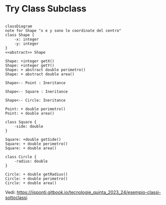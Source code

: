 # Try Class Subclass

```mermaid

classDiagram
note for Shape "x e y sono le coordinate del centro"
class Shape {
    -x: integer
    -y: integer
} 
<<abstract>> Shape

Shape: +integer getX()
Shape: +integer getY()
Shape: + abstract double perimetro()
Shape: + abstract double area()

Shape<-- Point : Ineritance

Shape<-- Square : Ineritance

Shape<-- Circle: Ineritance

Point: + double perimetro()
Point: + double area()

class Square {
    -side: double
}

Square: +double getSide()
Square: + double perimetro()
Square: + double area()

class Circle {
    -radius: double
}

Circle: + double getRadius()
Circle: + double perimetro()
Circle: + double area()

```

Vedi: https://iisponti.gitbook.io/tecnologie_quinta_2023_24/esempio-classi-sottoclassi